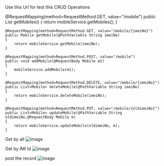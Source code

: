 Use this Url for test this CRUD Operations
 
 @RequestMapping(method=RequestMethod.GET, value="/mobile")
	public List <Mobile> getMobiles()
	{
		return mobileService.getMobiles();
	}
	
	@RequestMapping(method=RequestMethod.GET, value="/mobile/{imeiNo}")
	public Mobile getMobile(@PathVariable String imeiNo)
	{
		return mobileService.getMobile(imeiNo);
	}
	
	@RequestMapping(method=RequestMethod.POST, value="/mobile")
	public void addMobile(@RequestBody Mobile m1)
	{
		mobileService.addMobile(m1);
	}
	
	@RequestMapping(method=RequestMethod.DELETE, value="/mobile/{imeiNo}")
	public List<Mobile> deleteMobile(@PathVariable String imeiNo)
	{
		return mobileService.deleteMobile(imeiNo);
	}
	
	@RequestMapping(method=RequestMethod.PUT, value="/mobile/{oldimeiNo}")
	public List<Mobile> updateMobile(@PathVariable String oldimeiNo,@RequestBody Mobile m)
	{
		return mobileService.updateMobile(oldimeiNo, m);
	}

Get by all
![image](https://github.com/ankushdarade84/Spring-Boot-CRUD/assets/82811718/ff43e082-2a9a-4d42-9469-95ec2a0378af)

Get by IMI Id
![image](https://github.com/ankushdarade84/Spring-Boot-CRUD/assets/82811718/009700df-cea6-4ed9-8299-292a72c6ad80)

post the record
![image](https://github.com/ankushdarade84/Spring-Boot-CRUD/assets/82811718/370b264e-0a18-49fb-9e5c-9962f70fa9a1)

